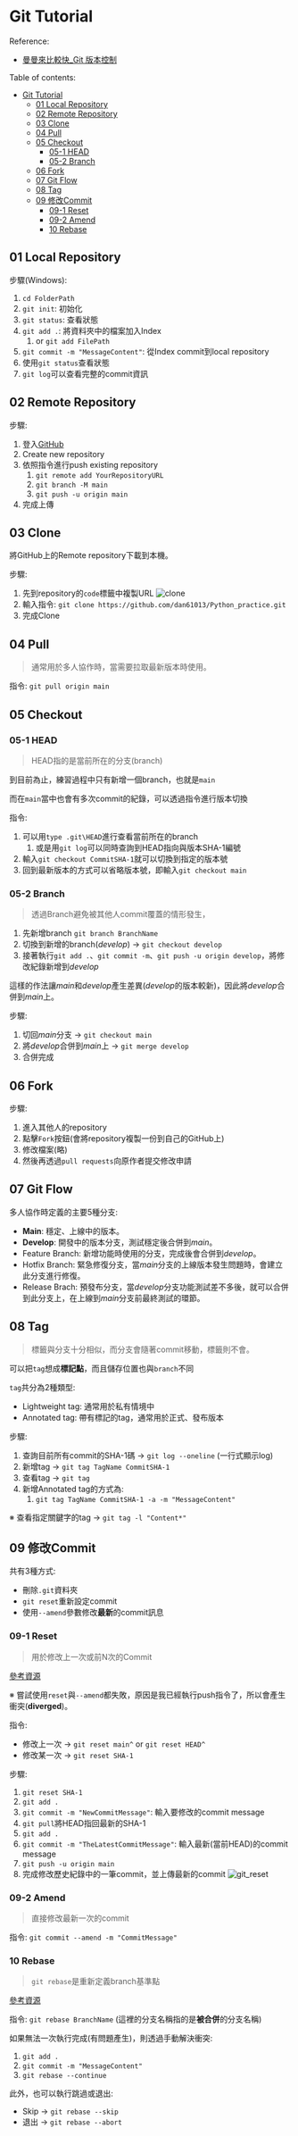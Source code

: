 # Git Tutorial

Reference:

- [曼曼來比較快_Git 版本控制](https://ithelp.ithome.com.tw/users/20139195/ironman/4770)

Table of contents:

- [Git Tutorial](#git-tutorial)
  - [01 Local Repository](#01-local-repository)
  - [02 Remote Repository](#02-remote-repository)
  - [03 Clone](#03-clone)
  - [04 Pull](#04-pull)
  - [05 Checkout](#05-checkout)
    - [05-1 HEAD](#05-1-head)
    - [05-2 Branch](#05-2-branch)
  - [06 Fork](#06-fork)
  - [07 Git Flow](#07-git-flow)
  - [08 Tag](#08-tag)
  - [09 修改Commit](#09-修改commit)
    - [09-1 Reset](#09-1-reset)
    - [09-2 Amend](#09-2-amend)
    - [10 Rebase](#10-rebase)

## 01 Local Repository

步驟(Windows):

1. `cd FolderPath`
2. `git init`: 初始化
3. `git status`: 查看狀態
4. `git add .`: 將資料夾中的檔案加入Index
   1. or `git add FilePath`
5. `git commit -m "MessageContent"`: 從Index commit到local repository
6. 使用`git status`查看狀態
7. `git log`可以查看完整的commit資訊

## 02 Remote Repository

步驟:

1. 登入[GitHub](https://github.com/)
2. Create new repository
3. 依照指令進行push existing repository
   1. `git remote add YourRepositoryURL`
   2. `git branch -M main`
   3. `git push -u origin main`
4. 完成上傳

## 03 Clone

將GitHub上的Remote repository下載到本機。

步驟:

1. 先到repository的`code`標籤中複製URL
   ![clone](./img//p001_clone_url.png)
2. 輸入指令: `git clone https://github.com/dan61013/Python_practice.git`
3. 完成Clone

## 04 Pull

> 通常用於多人協作時，當需要拉取最新版本時使用。

指令: `git pull origin main`

## 05 Checkout

### 05-1 HEAD

> HEAD指的是當前所在的分支(branch)

到目前為止，練習過程中只有新增一個branch，也就是`main`

而在`main`當中也會有多次commit的紀錄，可以透過指令進行版本切換

指令:

1. 可以用`type .git\HEAD`進行查看當前所在的branch
   1. 或是用`git log`可以同時查詢到HEAD指向與版本SHA-1編號
2. 輸入`git checkout CommitSHA-1`就可以切換到指定的版本號
3. 回到最新版本的方式可以省略版本號，即輸入`git checkout main`

### 05-2 Branch

> 透過Branch避免被其他人commit覆蓋的情形發生，

1. 先新增branch `git branch BranchName`
2. 切換到新增的branch(*develop*) -> `git checkout develop`
3. 接著執行`git add .`、`git commit -m`、`git push -u origin develop`，將修改紀錄新增到*develop*

這樣的作法讓*main*和*develop*產生差異(*develop*的版本較新)，因此將*develop*合併到*main*上。

步驟:

1. 切回*main*分支 -> `git checkout main`
2. 將*develop*合併到*main*上 -> `git merge develop`
3. 合併完成

## 06 Fork

步驟:

1. 進入其他人的repository
2. 點擊`Fork`按鈕(會將repository複製一份到自己的GitHub上)
3. 修改檔案(略)
4. 然後再透過`pull requests`向原作者提交修改申請

## 07 Git Flow

多人協作時定義的主要5種分支:

- **Main**: 穩定、上線中的版本。
- **Develop**: 開發中的版本分支，測試穩定後合併到*main*。
- Feature Branch: 新增功能時使用的分支，完成後會合併到*develop*。
- Hotfix Branch: 緊急修復分支，當*main*分支的上線版本發生問題時，會建立此分支進行修復。
- Release Brach: 預發布分支，當*develop*分支功能測試差不多後，就可以合併到此分支上，在上線到*main*分支前最終測試的環節。

## 08 Tag

> 標籤與分支十分相似，而分支會隨著commit移動，標籤則不會。

可以把`tag`想成**標記點**，而且儲存位置也與`branch`不同

`tag`共分為2種類型:

- Lightweight tag: 通常用於私有情境中
- Annotated tag: 帶有標記的tag，通常用於正式、發布版本

步驟:

1. 查詢目前所有commit的SHA-1碼 -> `git log --oneline` (一行式顯示log)
2. 新增tag -> `git tag TagName CommitSHA-1`
3. 查看tag -> `git tag`
4. 新增Annotated tag的方式為:
   1. `git tag TagName CommitSHA-1 -a -m "MessageContent"`

※ 查看指定關鍵字的tag -> `git tag -l "Content*"`

## 09 修改Commit

共有3種方式:

- 刪除`.git`資料夾
- `git reset`重新設定commit
- 使用`--amend`參數修改**最新**的commit訊息

### 09-1 Reset

> 用於修改上一次或前N次的Commit

[參考資源](https://gitbook.tw/chapters/using-git/reset-commit)

※ 嘗試使用`reset`與`--amend`都失敗，原因是我已經執行push指令了，所以會產生衝突(**diverged**)。

指令:

- 修改上一次 -> `git reset main^` or `git reset HEAD^`
- 修改某一次 -> `git reset SHA-1`

步驟:

1. `git reset SHA-1`
2. `git add .`
3. `git commit -m "NewCommitMessage"`: 輸入要修改的commit message
4. `git pull`將HEAD指回最新的SHA-1
5. `git add .`
6. `git commit -m "TheLatestCommitMessage"`: 輸入最新(當前HEAD)的commit message
7. `git push -u origin main`
8. 完成修改歷史紀錄中的一筆commit，並上傳最新的commit
   ![git_reset](./img//p002_git_revised.png)

### 09-2 Amend

> 直接修改最新一次的commit

指令: `git commit --amend -m "CommitMessage"`

### 10 Rebase

> `git rebase`是重新定義branch基準點

[參考資源](https://medium.com/@wadehuang.developer/git-15-git-%E5%B8%B8%E7%94%A8%E6%8C%87%E4%BB%A4-git-rebase-7e4ed0b419d0)

指令: `git rebase BranchName` (這裡的分支名稱指的是**被合併**的分支名稱)

如果無法一次執行完成(有問題產生)，則透過手動解決衝突:

1. `git add .`
2. `git commit -m "MessageContent"`
3. `git rebase --continue`

此外，也可以執行跳過或退出:

- Skip -> `git rebase --skip`
- 退出 -> `git rebase --abort`
